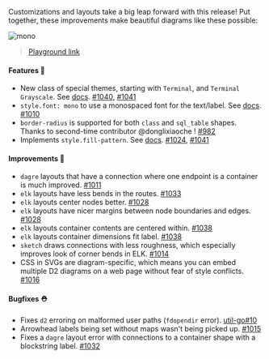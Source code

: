Customizations and layouts take a big leap forward with this release! Put together, these improvements make beautiful diagrams like these possible:

![mono](https://user-images.githubusercontent.com/3120367/225767298-73b6466c-c245-4df9-b9fd-9e2e4c7910c2.png)
> [Playground link](https://play.d2lang.com/?script=rJLRasMwDEXf_RX6gYWNvnmwXxkiEampaxlLXVdK_n3IidekHfRlT8GxonvvuUmkZy4HD1cH0FOMoHymMp8BBJViDErS3gDUhB5EudDwOaBiuzBHXePlQcuJ6tXk6kMLJjkGK9DdbYeXj_W1B6E0_ONMdcDJYkPmohhbnlPwcF0i7ekbR05T-8CyQS7ckwjfmCgXHOkBSH-Jwdg-p7Gsv-HuVp4twla4-1XMe04EkUdxk3MnaUUtDjIV4eQAarUe3navbc62Ll1365qPeCDoMcaHqQ2tzjBhb35mwRpu9at62JkU5gBC5evZqiFIjni5m7dgc4og6uZT6ybjSO9_Qp2ca0JbbrbyJuB-AgAA__8%3D&theme=300&sketch=0&layout=elk&)

#### Features 🚀

- New class of special themes, starting with `Terminal`, and `Terminal Grayscale`. See [docs](https://d2lang.com/tour/themes/#special-themes). [#1040](https://github.com/terrastruct/d2/pull/1040), [#1041](https://github.com/terrastruct/d2/pull/1041)
- `style.font: mono` to use a monospaced font for the text/label. See [docs](https://d2lang.com/tour/style/#font). [#1010](https://github.com/terrastruct/d2/pull/1010)
- `border-radius` is supported for both `class` and `sql_table` shapes. Thanks to second-time contributor @donglixiaoche ! [#982](https://github.com/terrastruct/d2/pull/982)
- Implements `style.fill-pattern`. See [docs](https://d2lang.com/tour/style#fill-pattern). [#1024](https://github.com/terrastruct/d2/pull/1024), [#1041](https://github.com/terrastruct/d2/pull/1041)

#### Improvements 🧹

- `dagre` layouts that have a connection where one endpoint is a container is much improved. [#1011](https://github.com/terrastruct/d2/pull/1011)
- `elk` layouts have less bends in the routes. [#1033](https://github.com/terrastruct/d2/pull/1033)
- `elk` layouts center nodes better. [#1028](https://github.com/terrastruct/d2/pull/1028)
- `elk` layouts have nicer margins between node boundaries and edges. [#1028](https://github.com/terrastruct/d2/pull/1028)
- `elk` layouts container contents are centered within. [#1038](https://github.com/terrastruct/d2/pull/1038)
- `elk` layouts container dimensions fit label. [#1038](https://github.com/terrastruct/d2/pull/1038)
- `sketch` draws connections with less roughness, which especially improves look of corner bends in ELK. [#1014](https://github.com/terrastruct/d2/pull/1014)
- CSS in SVGs are diagram-specific, which means you can embed multiple D2 diagrams on a web page without fear of style conflicts. [#1016](https://github.com/terrastruct/d2/pull/1016)

#### Bugfixes ⛑️

- Fixes `d2` erroring on malformed user paths (`fdopendir` error). [util-go#10](https://github.com/terrastruct/util-go/pull/10)
- Arrowhead labels being set without maps wasn't being picked up. [#1015](https://github.com/terrastruct/d2/pull/1015)
- Fixes a `dagre` layout error with connections to a container shape with a blockstring label. [#1032](https://github.com/terrastruct/d2/pull/1032)
